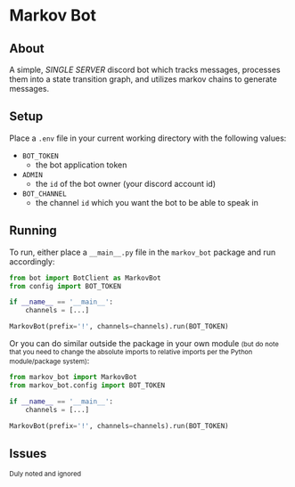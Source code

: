 # Markov Bot

## About
A simple, *SINGLE SERVER* discord bot which tracks messages, processes them into a state transition graph, and utilizes markov chains to generate messages. 

## Setup
Place a `.env` file in your current working directory with the following values:
- `BOT_TOKEN`
    - the bot application token
- `ADMIN`
    - the `id` of the bot owner (your discord account id)
- `BOT_CHANNEL`
    - the channel `id` which you want the bot to be able to speak in 

## Running
To run, either place a `__main__.py` file in the `markov_bot` package and run accordingly:
```py
from bot import BotClient as MarkovBot
from config import BOT_TOKEN

if __name__ == '__main__':
    channels = [...]

MarkovBot(prefix='!', channels=channels).run(BOT_TOKEN)
```

Or you can do similar outside the package in your own module <small>(but do note that you need to change the absolute imports to relative imports per the Python module/package system)</small>:
```py
from markov_bot import MarkovBot
from markov_bot.config import BOT_TOKEN

if __name__ == '__main__':
    channels = [...]

MarkovBot(prefix='!', channels=channels).run(BOT_TOKEN)
```

## Issues
<small>Duly noted and ignored</small>
